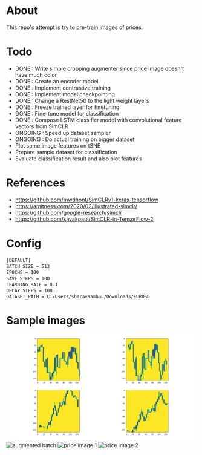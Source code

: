 # About
This repo's attempt is try to pre-train images of prices.

# Todo
- DONE : Write simple cropping augmenter since price image doesn't have much color
- DONE : Create an encoder model
- DONE : Implement contrastive training
- DONE : Implement model checkpointing
- DONE : Change a RestNet50 to the light weight layers
- DONE : Freeze trained layer for finetuning
- DONE : Fine-tune model for classification
- DONE : Compose LSTM classifier model with convolutional feature vectors from SimCLR
- ONGOING : Speed up dataset sampler
- ONGOING : Do actual training on bigger dataset
- Plot some image features on tSNE
- Prepare sample dataset for classification
- Evaluate classification result and also plot features

# References
- https://github.com/mwdhont/SimCLRv1-keras-tensorflow
- https://amitness.com/2020/03/illustrated-simclr/
- https://github.com/google-research/simclr
- https://github.com/sayakpaul/SimCLR-in-TensorFlow-2

# Config
    [DEFAULT]
    BATCH_SIZE = 512
    EPOCHS = 100
    SAVE_STEPS = 100
    LEARNING_RATE = 0.1
    DECAY_STEPS = 100
    DATASET_PATH = C:/Users/sharavsambuu/Downloads/EURUSD

# Sample images
![grayscale augmented batch](images/Figure_1.png?raw=true "grayscale augmented batch")
![augmented batch](images/crop_augmented_batch.png?raw=true "Augmented batch")
![price image 1](images/2020-03-02_30_330.png?raw=true "Price image 1")
![price image 2](images/2020-03-02_30_300.png?raw=true "Price image 2")


